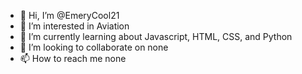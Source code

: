 - 👋 Hi, I’m @EmeryCool21
- 👀 I’m interested in Aviation
- 🌱 I’m currently learning about Javascript, HTML, CSS, and Python
- 💞️ I’m looking to collaborate on none
- 📫 How to reach me none

<!---
EmeryCool21/EmeryCool21 is a ✨ special ✨ repository because its `README.md` (this file) appears on your GitHub profile.
You can click the Preview link to take a look at your changes.
--->
